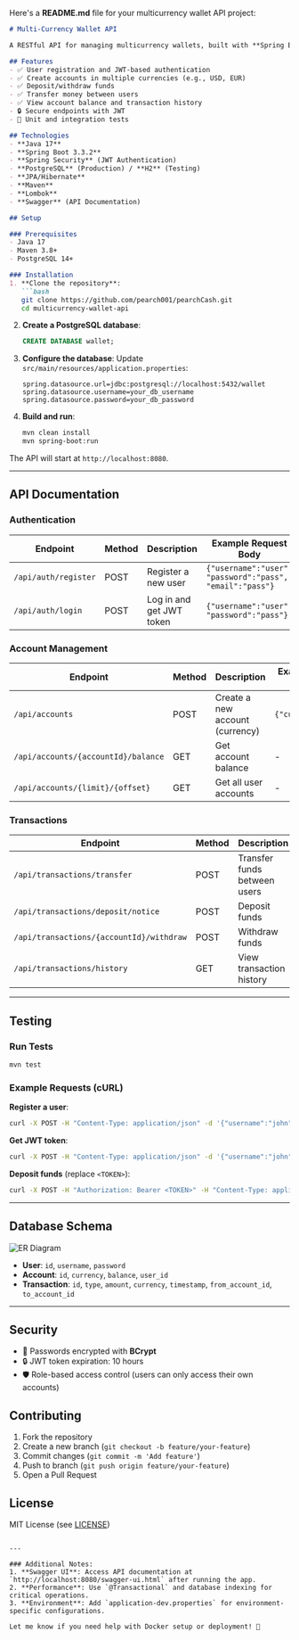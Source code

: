 Here's a **README.md** file for your multicurrency wallet API project:

```markdown
# Multi-Currency Wallet API

A RESTful API for managing multicurrency wallets, built with **Spring Boot**, **JPA/Hibernate**, and **PostgreSQL**. Users can create accounts, deposit/withdraw funds, transfer money, and view transactions.

## Features
- ✅ User registration and JWT-based authentication
- ✅ Create accounts in multiple currencies (e.g., USD, EUR)
- ✅ Deposit/withdraw funds
- ✅ Transfer money between users
- ✅ View account balance and transaction history
- 🔒 Secure endpoints with JWT
- 🧪 Unit and integration tests

## Technologies
- **Java 17**
- **Spring Boot 3.3.2**
- **Spring Security** (JWT Authentication)
- **PostgreSQL** (Production) / **H2** (Testing)
- **JPA/Hibernate**
- **Maven**
- **Lombok**
- **Swagger** (API Documentation)

## Setup

### Prerequisites
- Java 17
- Maven 3.8+
- PostgreSQL 14+

### Installation
1. **Clone the repository**:
   ```bash
   git clone https://github.com/pearch001/pearchCash.git
   cd multicurrency-wallet-api
   ```

2. **Create a PostgreSQL database**:
   ```sql
   CREATE DATABASE wallet;
   ```

3. **Configure the database**:
   Update `src/main/resources/application.properties`:
   ```properties
   spring.datasource.url=jdbc:postgresql://localhost:5432/wallet
   spring.datasource.username=your_db_username
   spring.datasource.password=your_db_password
   ```

4. **Build and run**:
   ```bash
   mvn clean install
   mvn spring-boot:run
   ```

The API will start at `http://localhost:8080`.

---

## API Documentation

### Authentication
| Endpoint       | Method | Description               | Example Request Body              |
|----------------|--------|---------------------------|------------------------------------|
| `/api/auth/register` | POST   | Register a new user        | `{"username":"user", "password":"pass", "email":"pass"}` |
| `/api/auth/login`    | POST   | Log in and get JWT token   | `{"username":"user", "password":"pass"}` |

### Account Management
| Endpoint                          | Method | Description                     | Example Request Body       |
|-----------------------------------|--------|---------------------------------|----------------------------|
| `/api/accounts`                   | POST   | Create a new account (currency) | `{"currency":"USD"}`       |
| `/api/accounts/{accountId}/balance` | GET    | Get account balance           | -                          |
| `/api/accounts/{limit}/{offset}` | GET    | Get all user accounts           | -                          |

### Transactions
| Endpoint                    | Method | Description                  | Example Request Body                   |
|-----------------------------|--------|------------------------------|----------------------------------------|
| `/api/transactions/transfer`            | POST   | Transfer funds between users | `{"fromAccountId":1, "toAccountId":2, "amount":30}` |
| `/api/transactions/deposit/notice` | POST   | Deposit funds                  | `{"amount": 100.50,"currency":"USD","toAccountId":2,}`       |
| `/api/transactions/{accountId}/withdraw` | POST   | Withdraw funds                | `{"amount": 50.25,"currency":"USD"}`        |
| `/api/transactions/history` | GET    | View transaction history     | -                                      |

---

## Testing

### Run Tests
```bash
mvn test
```

### Example Requests (cURL)
**Register a user**:
```bash
curl -X POST -H "Content-Type: application/json" -d '{"username":"john", "password":"secret"}' http://localhost:8080/api/auth/register
```

**Get JWT token**:
```bash
curl -X POST -H "Content-Type: application/json" -d '{"username":"john", "password":"secret"}' http://localhost:8080/api/auth/login
```

**Deposit funds** (replace `<TOKEN>`):
```bash
curl -X POST -H "Authorization: Bearer <TOKEN>" -H "Content-Type: application/json" -d '{"amount": 500}' http://localhost:8080/api/accounts/1/deposit
```

---

## Database Schema
![ER Diagram](https://via.placeholder.com/400x200?text=Wallet+ER+Diagram)
- **User**: `id`, `username`, `password`
- **Account**: `id`, `currency`, `balance`, `user_id`
- **Transaction**: `id`, `type`, `amount`, `currency`, `timestamp`, `from_account_id`, `to_account_id`

---

## Security
- 🔑 Passwords encrypted with **BCrypt**
- 🔒 JWT token expiration: 10 hours
- 🛡️ Role-based access control (users can only access their own accounts)

## Contributing
1. Fork the repository
2. Create a new branch (`git checkout -b feature/your-feature`)
3. Commit changes (`git commit -m 'Add feature'`)
4. Push to branch (`git push origin feature/your-feature`)
5. Open a Pull Request

## License
MIT License (see [LICENSE](LICENSE))
```

---

### Additional Notes:
1. **Swagger UI**: Access API documentation at `http://localhost:8080/swagger-ui.html` after running the app.
2. **Performance**: Use `@Transactional` and database indexing for critical operations.
3. **Environment**: Add `application-dev.properties` for environment-specific configurations.

Let me know if you need help with Docker setup or deployment! 🚀
